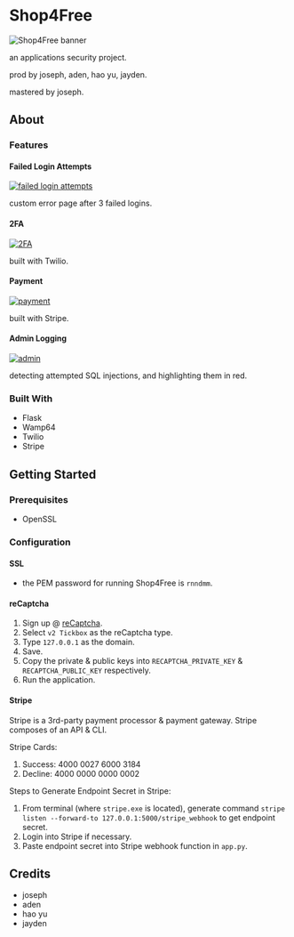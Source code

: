 # Shop4Free

![Shop4Free banner](https://i.imgur.com/m4aPjeK.png)

an applications security project.

prod by joseph, aden, hao yu, jayden.

mastered by joseph.

## About

### Features

#### Failed Login Attempts

[![failed login attempts](https://i.imgur.com/wpfDPTw.png)](https://streamable.com/xrhlvq)

custom error page after 3 failed logins.

#### 2FA

[![2FA](https://i.imgur.com/eQ7wVGo.png)](https://streamable.com/antb1q)

built with Twilio.

#### Payment

[![payment](https://i.imgur.com/M4VpAPl.png)](https://streamable.com/tzq63z)

built with Stripe.

#### Admin Logging

[![admin](https://i.imgur.com/nxg8hgN.png)](https://streamable.com/3kc075)

detecting attempted SQL injections, and highlighting them in red.

### Built With

- Flask
- Wamp64
- Twilio
- Stripe

## Getting Started

### Prerequisites

- OpenSSL

### Configuration

#### SSL

- the PEM password for running Shop4Free is `rnndmm`.

#### reCaptcha

1. Sign up @ [reCaptcha](https://www.google.com/recaptcha/).
2. Select `v2 Tickbox` as the reCaptcha type.
3. Type `127.0.0.1` as the domain.
4. Save.
5. Copy the private & public keys into `RECAPTCHA_PRIVATE_KEY` & `RECAPTCHA_PUBLIC_KEY` respectively.
6. Run the application.

#### Stripe

Stripe is a 3rd-party payment processor & payment gateway. Stripe composes of an API & CLI.

Stripe Cards:

1. Success: 4000 0027 6000 3184
2. Decline: 4000 0000 0000 0002

Steps to Generate Endpoint Secret in Stripe:

1. From terminal (where `stripe.exe` is located), generate command `stripe listen --forward-to 127.0.0.1:5000/stripe_webhook` to get endpoint secret.
2. Login into Stripe if necessary.
3. Paste endpoint secret into Stripe webhook function in `app.py`.

## Credits

- joseph
- aden
- hao yu
- jayden
